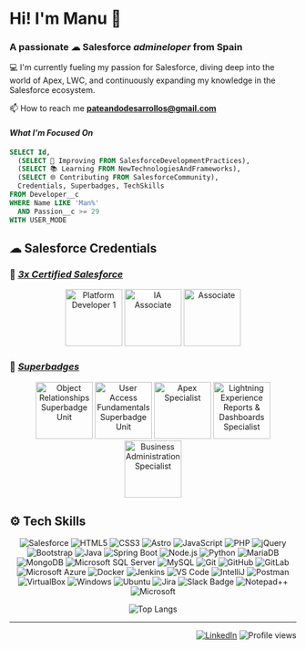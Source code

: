 # Hi! I'm Manu 👋

### A passionate ☁ Salesforce _admineloper_ from Spain

💻 I'm currently fueling my passion for Salesforce, diving deep into the world of Apex, LWC, and continuously expanding my knowledge in the Salesforce ecosystem. 

📫 How to reach me **pateandodesarrollos@gmail.com**

#### _What I'm Focused On_
```sql
SELECT Id,
  (SELECT 🚀 Improving FROM SalesforceDevelopmentPractices),
  (SELECT 📚 Learning FROM NewTechnologiesAndFrameworks),
  (SELECT 🌐 Contributing FROM SalesforceCommunity),
  Credentials, Superbadges, TechSkills
FROM Developer__c
WHERE Name LIKE 'Man%'
  AND Passion__c >= 29
WITH USER_MODE
```

## ☁ Salesforce Credentials
### 🥇 _[3x Certified Salesforce](https://www.salesforce.com/trailblazer/manuelvillencano)_

<div align="center">
  <img src="https://drm.file.force.com/servlet/servlet.ImageServer?id=0153k00000A5Mtz&oid=00DF0000000gZsu&lastMod=1617268528000" height="100" alt="Platform Developer 1"/>
  <img src="https://drm.file.force.com/servlet/servlet.ImageServer?id=0153k00000BEqgH&oid=00DF0000000gZsu&lastMod=1693557495000" height="100" alt="IA Associate"/>  
  <img src="https://drm.file.force.com/servlet/servlet.ImageServer?id=0153k000008zZI2&oid=00DF0000000gZsu&lastMod=1662618561000" height="100" alt="Associate"/>
</div>

### 🏅 _[Superbadges](https://www.salesforce.com/trailblazer/manuelvillencano)_

<div align="center">
  <img src="https://res.cloudinary.com/hy4kyit2a/f_auto,fl_lossy,q_70/learn/superbadges/superbadge-object-relationships-sbu/21ab49e84127030e1436cf8c0ef8629c_badge.png" height="100" alt="Object Relationships Superbadge Unit"/>
  <img src="https://res.cloudinary.com/hy4kyit2a/f_auto,fl_lossy,q_70/learn/superbadges/superbadge_object_access_sbu/0a45484a33c924c1eb1898c662711095_badge.png" height="100" alt="User Access Fundamentals Superbadge Unit"/>  
  <img src="https://res.cloudinary.com/hy4kyit2a/f_auto,fl_lossy,q_70/learn/superbadges/superbadge_apex/2d3426c48dc056fd5c083ecb5cb66a56_badge.png" height="100" alt="Apex Specialist"/>
  <img src="https://res.cloudinary.com/hy4kyit2a/f_auto,fl_lossy,q_70/learn/superbadges/superbadge-lex-rd/e4f8cec0ddd1f90075424aa2c8b41d68_badge.png" height="100" alt="Lightning Experience Reports & Dashboards Specialist"/>  
  <img src="https://res.cloudinary.com/hy4kyit2a/f_auto,fl_lossy,q_70/learn/superbadges/superbadge_business_specialist/c7717008150574ed92fa7f5ea8d9d213_badge.png" height="100" alt="Business Administration Specialist"/>  
</div>

## ⚙ Tech Skills
<!--
#### CRM
![Salesforce](https://img.shields.io/badge/Salesforce-00A1E0?style=for-the-badge&logo=Salesforce&logoColor=white)

#### Frontend

![HTML5](https://img.shields.io/badge/HTML5-E34F26?style=for-the-badge&logo=html5&logoColor=white)
![CSS3](https://img.shields.io/badge/CSS3-1572B6?style=for-the-badge&logo=css3&logoColor=white)
![JavaScript](https://img.shields.io/badge/JavaScript-F7DF1E?style=for-the-badge&logo=javascript&logoColor=black)
![Astro](https://img.shields.io/badge/Astro-fff?style=for-the-badge&logo=astro&logoColor=bd303a&color=352563)
![PHP](https://img.shields.io/badge/php-%23777BB4.svg?style=for-the-badge&logo=php&logoColor=white)
![jQuery](https://img.shields.io/badge/jquery-0769AD.svg?style=for-the-badge&logo=jquery&logoColor=white)
![Bootstrap](https://img.shields.io/badge/Bootstrap-563D7C?style=for-the-badge&logo=bootstrap&logoColor=white)

#### Backend

![Java](https://img.shields.io/badge/Java-ED8B00?style=for-the-badge&logo=openjdk&logoColor=white)
![Spring Boot](https://img.shields.io/badge/spring%20boot-6DB33F.svg?style=for-the-badge&logo=springboot&logoColor=white)
![Node.js](https://img.shields.io/badge/node.js-339933.svg?style=for-the-badge&logo=nodedotjs&logoColor=white)
![Python](https://img.shields.io/badge/Python-14354C?style=for-the-badge&logo=python&logoColor=white)

#### Database

![MariaDB](https://img.shields.io/badge/MariaDB-003545?style=for-the-badge&logo=mariadb&logoColor=white)
![MongoDB](https://img.shields.io/badge/MongoDB-4EA94B?style=for-the-badge&logo=mongodb&logoColor=white)
![Microsoft SQL Server](https://img.shields.io/badge/Microsoft%20SQL%20Server-CC2927?style=for-the-badge&logo=microsoft%20sql%20server&logoColor=white)
![MySQL](https://img.shields.io/badge/MySQL-005C84?style=for-the-badge&logo=mysql&logoColor=white)

#### Version Control & CI/CD

![Git](https://img.shields.io/badge/git-F05032.svg?style=for-the-badge&logo=git&logoColor=white)
![GitHub](https://img.shields.io/badge/github-181717.svg?style=for-the-badge&logo=github&logoColor=white)
![GitLab](https://img.shields.io/badge/gitlab-181717.svg?style=for-the-badge&logo=gitlab&logoColor=white)
![Docker](https://img.shields.io/badge/docker-2496ED.svg?style=for-the-badge&logo=docker&logoColor=white)
![Jenkins](https://img.shields.io/badge/jenkins-D24939.svg?style=for-the-badge&logo=jenkins&logoColor=white)

#### Cloud/Hosting/Tools

![Microsoft Azure](https://img.shields.io/badge/Microsoft_Azure-0089D6?style=for-the-badge&logo=microsoft-azure&logoColor=white)

#### Preferred IDEs & Tools

![VS Code](https://img.shields.io/badge/vscode-007ACC.svg?style=for-the-badge&logo=visualstudiocode&logoColor=white)
![IntelliJ](https://img.shields.io/badge/IntelliJ_IDEA-000000.svg?style=for-the-badge&logo=intellij-idea&logoColor=white)
![Postman](https://img.shields.io/badge/postman-FF6C37.svg?style=for-the-badge&logo=postman&logoColor=white)
![VirtualBox](https://img.shields.io/badge/virtualbox-183A61.svg?style=for-the-badge&logo=virtualbox&logoColor=white)
![Ubuntu](https://img.shields.io/badge/ubuntu-E95420.svg?style=for-the-badge&logo=ubuntu&logoColor=white)
-->
<div align="center">
  
![Salesforce](https://img.shields.io/badge/Salesforce-00A1E0?style=for-the-badge&logo=Salesforce&logoColor=white)
![HTML5](https://img.shields.io/badge/HTML5-E34F26?style=for-the-badge&logo=html5&logoColor=white)
![CSS3](https://img.shields.io/badge/CSS3-1572B6?style=for-the-badge&logo=css3&logoColor=white)
![Astro](https://img.shields.io/badge/Astro-fff?style=for-the-badge&logo=astro&logoColor=bd303a&color=352563)
![JavaScript](https://img.shields.io/badge/JavaScript-F7DF1E?style=for-the-badge&logo=javascript&logoColor=black)
![PHP](https://img.shields.io/badge/php-%23777BB4.svg?style=for-the-badge&logo=php&logoColor=white)
![jQuery](https://img.shields.io/badge/jquery-0769AD.svg?style=for-the-badge&logo=jquery&logoColor=white)
![Bootstrap](https://img.shields.io/badge/Bootstrap-563D7C?style=for-the-badge&logo=bootstrap&logoColor=white)
![Java](https://img.shields.io/badge/Java-ED8B00?style=for-the-badge&logo=openjdk&logoColor=white)
![Spring Boot](https://img.shields.io/badge/spring%20boot-6DB33F.svg?style=for-the-badge&logo=springboot&logoColor=white)
![Node.js](https://img.shields.io/badge/node.js-339933.svg?style=for-the-badge&logo=nodedotjs&logoColor=white)
![Python](https://img.shields.io/badge/Python-14354C?style=for-the-badge&logo=python&logoColor=white)
![MariaDB](https://img.shields.io/badge/MariaDB-003545?style=for-the-badge&logo=mariadb&logoColor=white)
![MongoDB](https://img.shields.io/badge/MongoDB-4EA94B?style=for-the-badge&logo=mongodb&logoColor=white)
![Microsoft SQL Server](https://img.shields.io/badge/Microsoft%20SQL%20Server-CC2927?style=for-the-badge&logo=microsoft%20sql%20server&logoColor=white)
![MySQL](https://img.shields.io/badge/MySQL-005C84?style=for-the-badge&logo=mysql&logoColor=white)
![Git](https://img.shields.io/badge/git-F05032.svg?style=for-the-badge&logo=git&logoColor=white)
![GitHub](https://img.shields.io/badge/github-181717.svg?style=for-the-badge&logo=github&logoColor=white)
![GitLab](https://img.shields.io/badge/gitlab-181717.svg?style=for-the-badge&logo=gitlab&logoColor=white)
![Microsoft Azure](https://img.shields.io/badge/Microsoft_Azure-0089D6?style=for-the-badge&logo=microsoft-azure&logoColor=white)
![Docker](https://img.shields.io/badge/docker-2496ED.svg?style=for-the-badge&logo=docker&logoColor=white)
![Jenkins](https://img.shields.io/badge/jenkins-D24939.svg?style=for-the-badge&logo=jenkins&logoColor=white)
![VS Code](https://img.shields.io/badge/vscode-007ACC.svg?style=for-the-badge&logo=visualstudiocode&logoColor=white)
![IntelliJ](https://img.shields.io/badge/IntelliJ_IDEA-000000.svg?style=for-the-badge&logo=intellij-idea&logoColor=white)
![Postman](https://img.shields.io/badge/postman-FF6C37.svg?style=for-the-badge&logo=postman&logoColor=white)
![VirtualBox](https://img.shields.io/badge/virtualbox-183A61.svg?style=for-the-badge&logo=virtualbox&logoColor=white)
![Windows](https://img.shields.io/badge/Windows-0078D6?style=for-the-badge&logo=windows&logoColor=white)
![Ubuntu](https://img.shields.io/badge/ubuntu-E95420.svg?style=for-the-badge&logo=ubuntu&logoColor=white)
![Jira](https://img.shields.io/badge/Jira-0052CC?style=for-the-badge&logo=jira&logoColor=fff)
![Slack Badge](https://img.shields.io/badge/Slack-4A154B?style=for-the-badge&logo=slack&logoColor=fff)
![Notepad++](https://img.shields.io/badge/Notepad++-90E59A.svg?&style=for-the-badge&logo=notepad%2b%2b&logoColor=black)
![Microsoft](https://img.shields.io/badge/Microsoft-0078D4?style=for-the-badge&logo=microsoft&logoColor=white)
</div>

<div align="center">
  
  ![Top Langs](https://github-readme-stats.vercel.app/api/top-langs/?username=manvil95&hide_border=true&layout=compact&theme=dracula&locale=en&show_icons=true)
</div>

---
<div align="right">
  
[![LinkedIn](https://img.shields.io/badge/LinkedIn-0077B5?style=for-the-badge&logo=linkedin&logoColor=white)](https://linkedin.com/in/manuvillen)
![Profile views](https://komarev.com/ghpvc/?username=manvil95&label=Profile%20views&color=0e75b6&style=for-the-badge)

</div>
